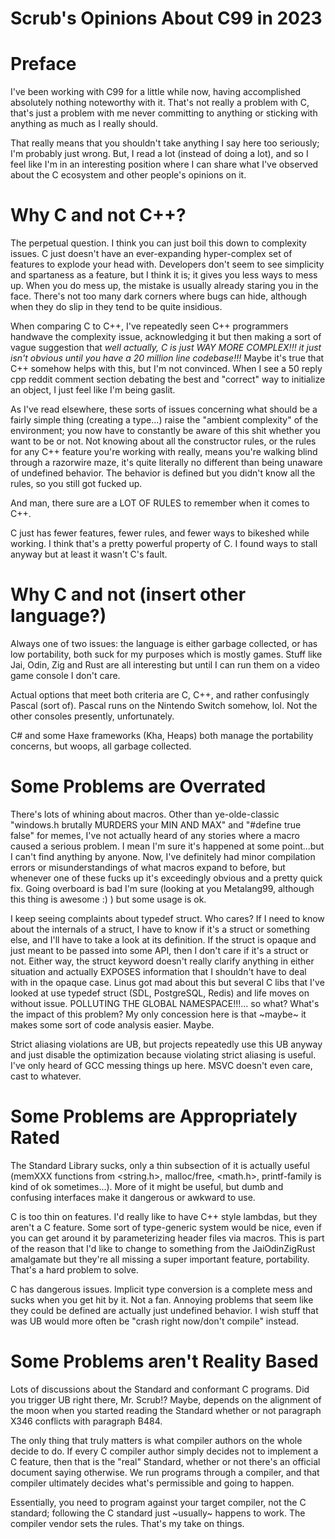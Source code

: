 # **Scrub's Opinions About C99 in 2023**

# Preface

I've been working with C99 for a little while now, having accomplished absolutely nothing noteworthy with it. That's not really a problem with C, that's just a problem with me never committing to anything or sticking with anything as much as I really should.

That really means that you shouldn't take anything I say here too seriously; I'm probably just wrong. But, I read a lot (instead of doing a lot), and so I feel like I'm in an interesting position where I can share what I've observed about the C ecosystem and other people's opinions on it.

# Why C and not C++?

The perpetual question. I think you can just boil this down to complexity issues. C just doesn't have an ever-expanding hyper-complex set of features to explode your head with. Developers don't seem to see simplicity and spartaness as a feature, but I think it is; it gives you less ways to mess up. When you do mess up, the mistake is usually already staring you in the face. There's not too many dark corners where bugs can hide, although when they do slip in they tend to be quite insidious.

When comparing C to C++, I've repeatedly seen C++ programmers handwave the complexity issue, acknowledging it but then making a sort of vague suggestion that *well actually, C is just WAY MORE COMPLEX!!! it just isn't obvious until you have a 20 million line codebase!!!* Maybe it's true that C++ somehow helps with this, but I'm not convinced. When I see a 50 reply cpp reddit comment section debating the best and "correct" way to initialize an object, I just feel like I'm being gaslit. 

As I've read elsewhere, these sorts of issues concerning what should be a fairly simple thing (creating a type...) raise the "ambient complexity" of the environment; you now have to constantly be aware of this shit whether you want to be or not. Not knowing about all the constructor rules, or the rules for any C++ feature you're working with really, means you're walking blind through a razorwire maze, it's quite literally no different than being unaware of undefined behavior. The behavior is defined but you didn't know all the rules, so you still got fucked up.

And man, there sure are a LOT OF RULES to remember when it comes to C++.

C just has fewer features, fewer rules, and fewer ways to bikeshed while working. I think that's a pretty powerful property of C. I found ways to stall anyway but at least it wasn't C's fault.

# Why C and not (insert other language?)
Always one of two issues: the language is either garbage collected, or has low portability, both suck for my purposes which is mostly games. Stuff like Jai, Odin, Zig and Rust are all interesting but until I can run them on a video game console I don't care.

Actual options that meet both criteria are C, C++, and rather confusingly Pascal (sort of). Pascal runs on the Nintendo Switch somehow, lol. Not the other consoles presently, unfortunately.

C# and some Haxe frameworks (Kha, Heaps) both manage the portability concerns, but woops, all garbage collected.

# Some Problems are Overrated

There's lots of whining about macros. Other than ye-olde-classic "windows.h brutally MURDERS your MIN AND MAX" and "#define true false" for memes, I've not actually heard of any stories where a macro caused a serious problem. I mean I'm sure it's happened at some point...but I can't find anything by anyone. Now, I've definitely had minor compilation errors or misunderstandings of what macros expand to before, but whenever one of these fucks up it's exceedingly obvious and a pretty quick fix. Going overboard is bad I'm sure (looking at you Metalang99, although this thing is awesome :) ) but some usage is ok.

I keep seeing complaints about typedef struct. Who cares? If I need to know about the internals of a struct, I have to know if it's a struct or something else, and I'll have to take a look at its definition. If the struct is opaque and just meant to be passed into some API, then I don't care if it's a struct or not. Either way, the struct keyword doesn't really clarify anything in either situation and actually EXPOSES information that I shouldn't have to deal with in the opaque case. Linus got mad about this but several C libs that I've looked at use typedef struct (SDL, PostgreSQL, Redis) and life moves on without issue. POLLUTING THE GLOBAL NAMESPACE!!!... so what? What's the impact of this problem? My only concession here is that ~maybe~ it makes some sort of code analysis easier. Maybe.

Strict aliasing violations are UB, but projects repeatedly use this UB anyway and just disable the optimization because violating strict aliasing is useful. I've only heard of GCC messing things up here. MSVC doesn't even care, cast to whatever.

# Some Problems are Appropriately Rated

The Standard Library sucks, only a thin subsection of it is actually useful (memXXX functions from <string.h>, malloc/free, <math.h>, printf-family is kind of ok sometimes...). More of it might be useful, but dumb and confusing interfaces make it dangerous or awkward to use.

C is too thin on features. I'd really like to have C++ style lambdas, but they aren't a C feature. Some sort of type-generic system would be nice, even if you can get around it by parameterizing header files via macros. This is part of the reason that I'd like to change to something from the JaiOdinZigRust amalgamate but they're all missing a super important feature, portability. That's a hard problem to solve.

C has dangerous issues. Implicit type conversion is a complete mess and sucks when you get hit by it. Not a fan. Annoying problems that seem like they could be defined are actually just undefined behavior. I wish stuff that was UB would more often be "crash right now/don't compile" instead.

# Some Problems aren't Reality Based

Lots of discussions about the Standard and conformant C programs. Did you trigger UB right there, Mr. Scrub!? Maybe, depends on the alignment of the moon when you started reading the Standard whether or not paragraph X346 conflicts with paragraph B484. 

The only thing that truly matters is what compiler authors on the whole decide to do. If every C compiler author simply decides not to implement a C feature, then that is the "real" Standard, whether or not there's an official document saying otherwise. We run programs through a compiler, and that compiler ultimately decides what's permissible and going to happen.

Essentially, you need to program against your target compiler, not the C standard; following the C standard just ~usually~ happens to work. The compiler vendor sets the rules. That's my take on things.